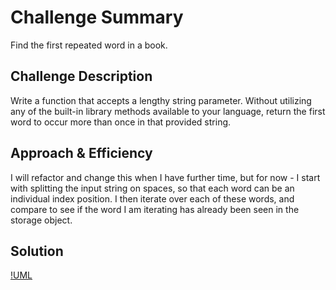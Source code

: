 # Challenge Summary
Find the first repeated word in a book.

## Challenge Description
Write a function that accepts a lengthy string parameter.
Without utilizing any of the built-in library methods available to your language, return the first word to occur more than once in that provided string.

## Approach & Efficiency
I will refactor and change this when I have further time, but for now - I start with splitting the input string on spaces, so that each word can be an individual index position. I then iterate over each of these words, and compare to see if the word I am iterating has already been seen in the storage object.

## Solution
[!UML](../assets/repeated-word.jpg)
